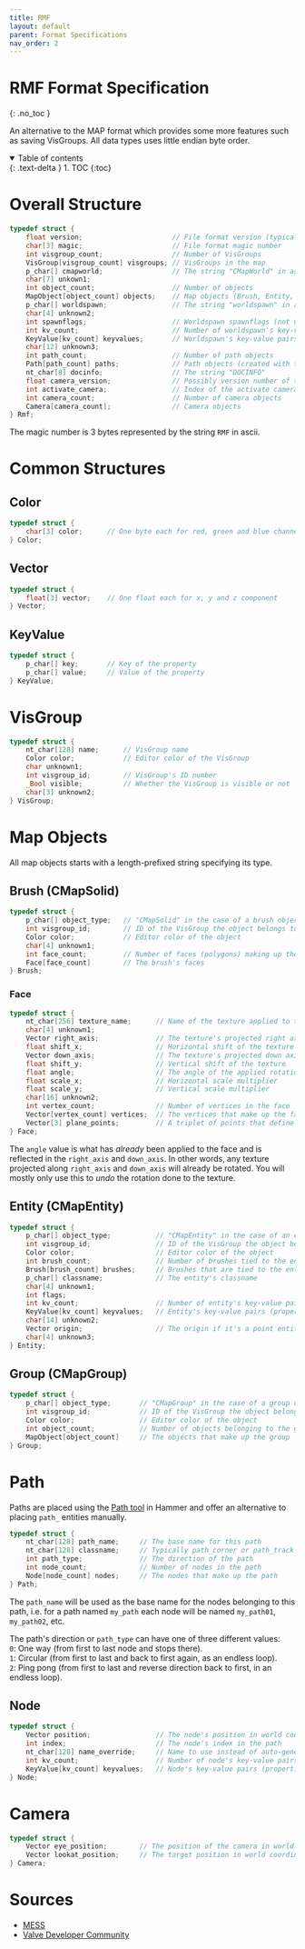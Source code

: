 ```yaml
---
title: RMF
layout: default
parent: Format Specifications
nav_order: 2
---
```


# RMF Format Specification
{: .no_toc }

An alternative to the MAP format which provides some more features such as saving VisGroups.
All data types uses little endian byte order.


<details open markdown="block">
  <summary>
    Table of contents
  </summary>
  {: .text-delta }
1. TOC
{:toc}
</details>

# Overall Structure

```c
typedef struct {
    float version;                      // File format version (typically 2.2)
    char[3] magic;                      // File format magic number
    int visgroup_count;                 // Number of VisGroups
    VisGroup[visgroup_count] visgroups; // VisGroups in the map
    p_char[] cmapworld;                 // The string "CMapWorld" in ascii
    char[7] unkown1;
    int object_count;                   // Number of objects
    MapObject[object_count] objects;    // Map objects (Brush, Entity, Group)
    p_char[] worldspawn;                // The string "worldspawn" in ascii
    char[4] unknown2;
    int spawnflags;                     // Worldspawn spawnflags (not used)
    int kv_count;                       // Number of worldspawn's key-value pairs
    KeyValue[kv_count] keyvalues;       // Worldspawn's key-value pairs (properties)
    char[12] unknown3;
    int path_count;                     // Number of path objects
    Path[path_count] paths;             // Path objects (created with the Path tool)
    nt_char[8] docinfo;                 // The string "DOCINFO"
    float camera_version;               // Possibly version number of the camera data
    int activate_camera;                // Index of the activate camera
    int camera_count;                   // Number of camera objects
    Camera[camera_count];               // Camera objects
} Rmf;
```

The magic number is 3 bytes represented by the string `RMF` in ascii.

# Common Structures

## Color

```c
typedef struct {
    char[3] color;      // One byte each for red, green and blue channel
} Color;
```

## Vector

```c
typedef struct {
    float[3] vector;    // One float each for x, y and z component
} Vector;
```

## KeyValue

```c
typedef struct {
    p_char[] key;       // Key of the property
    p_char[] value;     // Value of the property
} KeyValue;
```

# VisGroup

```c
typedef struct {
    nt_char[128] name;      // VisGroup name
    Color color;            // Editor color of the VisGroup
    char unknown1;
    int visgroup_id;        // VisGroup's ID number
    _Bool visible;          // Whether the VisGroup is visible or not
    char[3] unknown2;
} VisGroup;
```

# Map Objects

All map objects starts with a length-prefixed string specifying its type.

## Brush (CMapSolid)

```c
typedef struct {
    p_char[] object_type;   // "CMapSolid" in the case of a brush object
    int visgroup_id;        // ID of the VisGroup the object belongs to
    Color color;            // Editor color of the object
    char[4] unknown1;
    int face_count;         // Number of faces (polygons) making up the brush
    Face[face_count]        // The brush's faces
} Brush;
```

### Face

```c
typedef struct {
    nt_char[256] texture_name;      // Name of the texture applied to the face
    char[4] unknown1;
    Vector right_axis;              // The texture's projected right axis
    float shift_x;                  // Horizontal shift of the texture
    Vector down_axis;               // The texture's projected down axis
    float shift_y;                  // Vertical shift of the texture
    float angle;                    // The angle of the applied rotation
    float scale_x;                  // Horizontal scale multiplier
    float scale_y;                  // Vertical scale multiplier
    char[16] unknown2;
    int vertex_count;               // Number of vertices in the face
    Vector[vertex_count] vertices;  // The vertices that make up the face
    Vector[3] plane_points;         // A triplet of points that define the face plane
} Face;
```

The `angle` value is what has *already* been applied to the face and is reflected in the `right_axis`
and `down_axis`. In other words, any texture projected along `right_axis` and `down_axis` will already
be rotated. You will mostly only use this to *undo* the rotation done to the texture.

## Entity (CMapEntity)

```c
typedef struct {
    p_char[] object_type;           // "CMapEntity" in the case of an entity object
    int visgroup_id;                // ID of the VisGroup the object belongs to
    Color color;                    // Editor color of the object
    int brush_count;                // Number of brushes tied to the entity
    Brush[brush_count] brushes;     // Brushes that are tied to the entity
    p_char[] classname;             // The entity's classname
    char[4] unknown1;
    int flags;
    int kv_count;                   // Number of entity's key-value pairs
    KeyValue[kv_count] keyvalues;   // Entity's key-value pairs (properties)
    char[14] unknown2;
    Vector origin;                  // The origin if it's a point entity
    char[4] unknown3;
} Entity;
```

## Group (CMapGroup)

```c
typedef struct {
    p_char[] object_type;       // "CMapGroup" in the case of a group object
    int visgroup_id;            // ID of the VisGroup the object belongs to
    Color color;                // Editor color of the object
    int object_count;           // Number of objects belonging to the group
    MapObject[object_count]     // The objects that make up the group
} Group;
```

# Path

Paths are placed using the [Path tool](https://twhl.info/wiki/page/Tutorial%3A_Intro_to_the_Tools_of_Hammer#_img:hamtut-ico-pat_inline_PATH_TOOL_(Shift+P))
in Hammer and offer an alternative to placing `path_` entities manually.

```c
typedef struct {
    nt_char[128] path_name;     // The base name for this path
    nt_char[128] classname;     // Typically path_corner or path_track
    int path_type;              // The direction of the path
    int node_count;             // Number of nodes in the path
    Node[node_count] nodes;     // The nodes that make up the path
} Path;
```

The `path_name` will be used as the base name for the nodes belonging to this path, i.e. for a path named
`my_path` each node will be named `my_path01`, `my_path02`, etc.

The path's direction or `path_type` can have one of three different values:<br>
`0`: One way (from first to last node and stops there).<br>
`1`: Circular (from first to last and back to first again, as an endless loop).<br>
`2`: Ping pong (from first to last and reverse direction back to first, in an endless loop).

## Node

```c
typedef struct {
    Vector position;                // The node's position in world coordinates
    int index;                      // The node's index in the path
    nt_char[128] name_override;     // Name to use instead of auto-generated one
    int kv_count;                   // Number of node's key-value pairs
    KeyValue[kv_count] keyvalues;   // Node's key-value pairs (properties)
} Node;
```

# Camera

```c
typedef struct {
    Vector eye_position;        // The position of the camera in world coordinates
    Vector lookat_position;     // The target position in world coordinates the camera will look at
} Camera;
```

# Sources
- [MESS](https://github.com/pwitvoet/mess/blob/master/MESS/Formats/RmfFormat.cs)
- [Valve Developer Community](https://developer.valvesoftware.com/wiki/RMF_(Rich_Map_Format))

